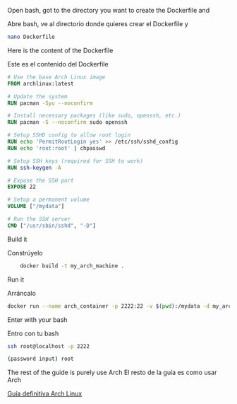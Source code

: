 Open bash, got to the directory you want to create the Dockerfile and

Abre bash, ve al directorio donde quieres crear el Dockerfile y

```bash
nano Dockerfile
```

Here is the content of the Dockerfile

Este es el contenido del Dockerfile

```Dockerfile
# Use the base Arch Linux image
FROM archlinux:latest

# Update the system
RUN pacman -Syu --noconfirm

# Install necessary packages (like sudo, openssh, etc.)
RUN pacman -S --noconfirm sudo openssh

# Setup SSHD config to allow root login
RUN echo 'PermitRootLogin yes' >> /etc/ssh/sshd_config
RUN echo 'root:root' | chpasswd

# Setup SSH keys (required for SSH to work)
RUN ssh-keygen -A

# Expose the SSH port
EXPOSE 22

# Setup a permanent volume
VOLUME ["/mydata"]

# Run the SSH server
CMD ["/usr/sbin/sshd", "-D"]
```

Build it

Constrúyelo

```bash
    docker build -t my_arch_machine .
```

Run it

Arráncalo

```bash
docker run --name arch_container -p 2222:22 -v $(pwd):/mydata -d my_arch_machine
```

Enter with your bash

Entro con tu bash

```bash
ssh root@localhost -p 2222
```

```bash
(password input) root
```

The rest of the guide is purely use Arch
El resto de la guía es como usar Arch

[Guía definitiva Arch Linux](https://github.com/miguelgargallo/Guia-Definitiva-Arch-Linux)